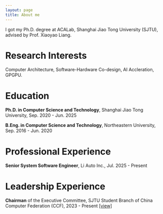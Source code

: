```yaml
---
layout: page
title: About me
---
```


I got my Ph.D. degree at ACALab, Shanghai Jiao Tong University (SJTU), advised by Prof. Xiaoyao Liang. 

# Research Interests

Computer Architecture, Software-Hardware Co-design, AI Accleration, GPGPU. 

# Education

**Ph.D. in Computer Science and Technology**, Shanghai Jiao Tong University, Sep. 2020 - Jun. 2025

**B.Eng. in Computer Science and Technology**, Northeastern University, Sep. 2016 - Jun. 2020

# Professional Experience

**Senior System Software Engineer**, Li Auto Inc., Jul. 2025 - Present

# Leadership Experience

**Chairman** of the Executive Committee, SJTU Student Branch of China Computer Federation (CCF), 2023 - Present [[view]](https://www.ccf.org.cn/Chapters/Student_Chapters/SJTU/hyhdzxdt/2023-12-27/811146.shtml)